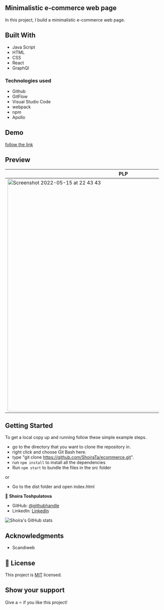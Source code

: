 ## Minimalistic e-commerce web page

In this project, I build a minimalistic e-commerce web page.

## Built With

- Java Script
- HTML
- CSS
- React
- GraphQl

### Technologies used

- Github
- GitFlow
- Visual Studio Code
- webpack
- npm
- Apollo

## Demo

[follow the link](https://e-commerce-minimalistic.herokuapp.com/)

## Preview

| PLP                                                                                                                                                                   | PDP                                                                                                                                                                   |
| --------------------------------------------------------------------------------------------------------------------------------------------------------------------- | --------------------------------------------------------------------------------------------------------------------------------------------------------------------- |
| <img width="759" alt="Screenshot 2022-05-15 at 22 43 43" src="https://user-images.githubusercontent.com/77038610/168488860-cad9e538-91f3-4e72-8e4a-f83701daf3ad.png"> | <img width="758" alt="Screenshot 2022-05-15 at 22 41 49" src="https://user-images.githubusercontent.com/77038610/168488793-60219ba8-b5e7-42a9-be58-02b881b9e61b.png"> |

## Getting Started

To get a local copy up and running follow these simple example steps.

- go to the directory that you want to clone the repository in.
- right click and choose Git Bash here.
- type "git clone https://github.com/ShoiraTa/ecommerce.git".
- run `npm install` to install all the dependencies
- Run `npm start` to bundle the files in the src folder

or

- Go to the dist folder and open index.html

👤 **Shoira Toshpulatova**

- GitHub: [@githubhandle](https://github.com/shoirata)
- LinkedIn: [LinkedIn](https://www.linkedin.com/in/shoira-tashpulatova-bab4a7122/)

![Shoira's GitHub stats](https://github-readme-stats.vercel.app/api?username=shoirata&count_private=true&theme=dark&show_icons=true)

## Acknowledgments

- Scandiweb

## 📝 License

This project is [MIT](MIT.md) licensed.

## Show your support

Give a ⭐️ if you like this project!
